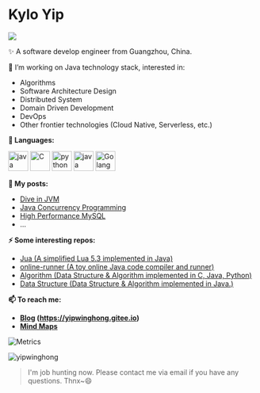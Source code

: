 # Kylo Yip 
<img src="https://pronoun.cyou/x/y?subject=He&object=Him&height=20"> 

✨ A software develop engineer from Guangzhou, China.

🔭 I’m working on Java technology stack, interested in: 
  - Algorithms
  - Software Architecture Design
  - Distributed System
  - Domain Driven Development
  - DevOps
  - Other frontier technologies (Cloud Native, Serverless, etc.)

**🌈 Languages:** 
<p align="left">
<img src="https://www.vectorlogo.zone/logos/java/java-icon.svg" alt="java" width="40"/>
<img src="https://ywh-oss.oss-cn-shenzhen.aliyuncs.com/C-lang.svg" alt="C" width="40" />
<img src="https://www.vectorlogo.zone/logos/python/python-icon.svg" alt="python" width="40"/>
<img src="https://www.vectorlogo.zone/logos/lua/lua-icon.svg" alt="java" width="40"/>
<img src="https://www.vectorlogo.zone/logos/golang/golang-official.svg" alt="Golang" width="40" height="40"/>
</p>

**📝 My posts:**
- [Dive in JVM](https://www.processon.com/view/5c8f9682e4b09a16b9a6ec93#map)
- [Java Concurrency Programming](https://www.processon.com/view/5c8f80cce4b0ab74ecdc6f12#map)
- [High Performance MySQL](https://www.processon.com/view/5c9b66e9e4b09bf72a6ab9e8#map)
- ...

**⚡ Some interesting repos:**
- [Jua (A simplified Lua 5.3 implemented in Java)](https://github.com/FreetechRevise/Jua)
- [online-runner (A toy online Java code compiler and runner)](https://github.com/yipwinghong/online-runner)
- [Algorithm (Data Structure & Algorithm implemented in C, Java, Python)](https://github.com/FreetechRevise/algorithm)
- [Data Structure (Data Structure & Algorithm implemented in Java.)](https://github.com/FreetechRevise/data-structure)

**📫 To reach me:**
 - **[Blog](https://www.yipwinghong.com) (https://yipwinghong.gitee.io)**
 - **[Mind Maps](https://www.processon.com/u/5c84a4fde4b0ed6b42fac9a9/profile)**

<!--
**yipwinghong/yipwinghong** is a ✨ _special_ ✨ repository because its `README.md` (this file) appears on your GitHub profile.


Here are some ideas to get you started:

- 🔭 I’m currently working on ...
- 🌱 I’m currently learning ...
- 👯 I’m looking to collaborate on ...
- 🤔 I’m looking for help with ...
- 💬 Ask me about ...
- 📫 How to reach me: ...
- 😄 Pronouns: ...
- ⚡ Fun fact: ...
-->

![Metrics](https://metrics.lecoq.io/yipwinghong?template=classic&base.header=0&base.activity=0&base.community=0&base.repositories=0&base.metadata=0&isocalendar=1&languages=1&isocalendar.duration=full-year&config.timezone=Asia%2FShanghai) 


 
<!-- &theme=dracula -->
<img src="https://github-readme-stats.vercel.app/api?username=yipwinghong&show_icons=true" alt="yipwinghong" />


> I'm job hunting now. Please contact me via email if you have any questions. Thnx~😄

